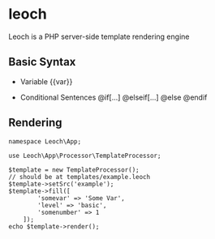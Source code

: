 # leoch
Leoch is a PHP server-side template rendering engine

## Basic Syntax
- Variable
{{var}}

- Conditional Sentences
@if[...]
@elseif[...]
@else
@endif

## Rendering

    namespace Leoch\App;

    use Leoch\App\Processor\TemplateProcessor;

    $template = new TemplateProcessor();
    // should be at templates/example.leoch
    $template->setSrc('example');
    $template->fill([
            'somevar' => 'Some Var',
            'level' => 'basic',
            'somenumber' => 1
        ]);
    echo $template->render();
